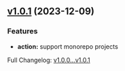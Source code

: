 ## [v1.0.1](https://github.com/ghacts/manual-deploy-to-netlify/compare/v1.0.0...v1.0.1) (2023-12-09)

### Features

- **action:** support monorepo projects

Full Changelog: [v1.0.0...v1.0.1](https://github.com/ghacts/manual-deploy-to-netlify/compare/v1.0.0...v1.0.1)
